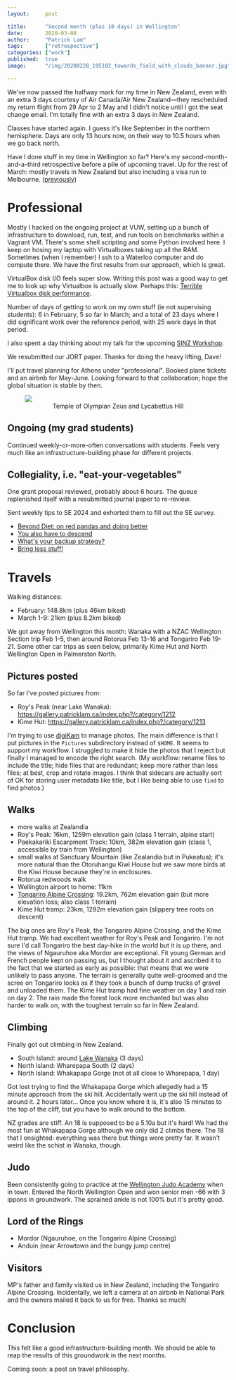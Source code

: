 ```yaml
---
layout:     post

title:      "Second month (plus 10 days) in Wellington"
date:       2020-03-08
author:     "Patrick Lam"
tags:       ["retrospective"]
categories: ["work"]
published:  true
image:      "/img/20200228_195102_towards_field_with_clouds_banner.jpg"

---
```


We've now passed the halfway mark for my time in New Zealand, even with
an extra 3 days courtesy of Air Canada/Air New Zealand&mdash;they rescheduled
my return flight from 29 Apr to 2 May and I didn't notice until I got the seat
change email. I'm totally fine with an extra 3 days in New Zealand.

Classes have started again. I guess it's like September in the northern hemisphere.
Days are only 13 hours now, on their way to 10.5 hours when we go back north.

Have I done stuff in my time in Wellington so far? Here's
my second-month-and-a-third retrospective before a pile of upcoming
travel. Up for the rest of March: mostly travels in New Zealand but also including a visa run to
Melbourne. (<a href="/post/20200131-first-month-in-wellington/">previously</a>)

# Professional

Mostly I hacked on the ongoing project at VUW, setting up a bunch of
infrastructure to download, run, test, and run tools on benchmarks
within a Vagrant VM. There's some shell scripting and some Python
involved here. I keep on hosing my laptop with Virtualboxes taking up
all the RAM. Sometimes (when I remember) I
ssh to a Waterloo computer and do compute there. We have the first
results from our approach, which is great.

VirtualBox disk I/O feels super slow. Writing this post was a good way to get me to look up why Virtualbox
is actually slow. Perhaps this: <a
href="https://www.electricmonk.nl/log/2016/03/14/terrible-virtualbox-disk-performance/">Terrible
Virtualbox disk performance</a>.

Number of days of getting to work on my own stuff (ie not supervising
students): 6 in February, 5 so far in March; and a total of 23 days
where I did significant work over the reference period, with 25 work
days in that period.

I also spent a day thinking about my talk for the upcoming <a
href="https://softwareinnovation.nz/sinz-workshop-7-8-april-2020/">SINZ
Workshop</a>.

We resubmitted our JORT paper. Thanks for doing the heavy lifting, Dave!

I'll put travel planning for Athens under "professional". Booked plane
tickets and an airbnb for May-June. Looking forward to that collaboration;
hope the global situation is stable by then.

<figure>
<img src="/img/20200308_temple_of_olympian_zeus_and_lycabettus_hill.jpg">
<figcaption style="text-align:center">Temple of Olympian Zeus and Lycabettus Hill</figcaption>
</figure>

## Ongoing (my grad students)

Continued weekly-or-more-often conversations with students. Feels very
much like an infrastructure-building phase for different projects.

## Collegiality, i.e. "eat-your-vegetables"

One grant proposal reviewed, probably about 6 hours. The queue
replenished itself with a resubmitted journal paper to re-review.

Sent weekly tips to SE 2024 and exhorted them to fill out the SE
survey.
* <a href="/post/20200309-beyond-pandas/">Beyond Diet: on red pandas and doing better</a>
* <a href="/post/20200302-getting-down/">You also have to descend</a>
* <a href="/post/20200223-backups/">What's your backup strategy?</a>
* <a href="/post/20200216-bring-less-stuff/">Bring less stuff!</a>

# Travels

Walking distances:
* February: 148.8km (plus 46km biked)
* March 1-9: 21km (plus 8.2km biked)

We got away from Wellington this month: Wanaka with a NZAC Wellington
Section trip Feb 1-5, then around Rotorua Feb 13-16 and Tongariro Feb
19-21. Some other car trips as seen below, primarily Kime Hut and North
Wellington Open in Palmerston North.

## Pictures posted

So far I've posted pictures from:
* Roy's Peak (near Lake Wanaka): https://gallery.patricklam.ca/index.php?/category/1212
* Kime Hut: https://gallery.patricklam.ca/index.php?/category/1213

I'm trying to use <a href="https://digikam.org">digiKam</a> to manage
photos.  The main difference is that I put pictures in the
<code>Pictures</code> subdirectory instead of <code>$HOME</code>. It seems to
support my workflow. I struggled to make it hide the photos that I
reject but finally I managed to encode the right search. (My workflow:
rename files to include the title; hide files that are redundant; keep
more rather than less files; at best, crop and rotate images. I think
that sidecars are actually sort of OK for storing user metadata like title,
but I like being able to use <code>find</code> to find photos.)

## Walks

* more walks at Zealandia
* Roy's Peak: 16km, 1259m elevation gain (class 1 terrain, alpine start)
* Paekakariki Escarpment Track: 10km, 382m elevation gain (class 1, accessible by train from Wellington)
* small walks at Sanctuary Mountain (like Zealandia but in Pukeatua); it's more natural than the Otoruhangu Kiwi House but we saw more birds at the Kiwi House because they're in enclosures.
* Rotorua redwoods walk
* Wellington airport to home: 11km
* <a href="https://www.doc.govt.nz/parks-and-recreation/places-to-go/central-north-island/places/tongariro-national-park/things-to-do/tracks/tongariro-alpine-crossing/">Tongariro Alpine Crossing</a>: 19.2km, 762m elevation gain (but more elevation loss; also class 1 terrain)
* Kime Hut tramp: 23km, 1292m elevation gain (slippery tree roots on descent)

The big ones are Roy's Peak, the Tongariro Alpine Crossing, and the
Kime Hut tramp. We had excellent weather for Roy's Peak and
Tongariro. I'm not sure I'd call Tongariro the best day-hike in the
world but it is up there, and the views of Ngauruhoe aka Mordor are
exceptional. Fit young German and French people
kept on passing us, but I thought about it and ascribed it to
the fact that we started as early as possible: that means that we were
unlikely to pass anyone. The terrain is generally quite well-groomed and
the scree on Tongariro looks as if they took a bunch of dump trucks of
gravel and unloaded them. The Kime Hut tramp had fine weather on day 1
and rain on day 2. The rain made the forest look more enchanted but
was also harder to walk on, with the toughest terrain so far in New
Zealand.

## Climbing

Finally got out climbing in New Zealand.
* South Island: around <a href="https://patricklam.ca/post/20200212-climbing-in-wanaka/">Lake Wanaka</a> (3 days)
* North Island: Wharepapa South (2 days)
* North Island: Whakapapa Gorge (not at all close to Wharepapa, 1 day)

Got lost trying to find the Whakapapa Gorge which allegedly had a 15
minute approach from the ski hill.  Accidentally went up the ski hill
instead of around it. 2 hours later... Once you know where it is, it's
also 15 minutes to the top of the cliff, but you have to walk around
to the bottom.

NZ grades are stiff. An 18 is supposed to be a 5.10a but it's
hard! We had the most fun at Whakapapa Gorge although we only did 2
climbs there. The 18 that I onsighted: everything was there but things
were pretty far. It wasn't weird like the schist in Wanaka, though.

## Judo

Been consistently going to practice at the <a
href="https://www.wellingtonjudo.org.nz/">Wellington Judo Academy</a>
when in town. Entered the North Wellington Open and won senior men -66
with 3 ippons in groundwork.  The sprained ankle is not 100% but it's
pretty good.

## Lord of the Rings

* Mordor (Ngauruhoe, on the Tongariro Alpine Crossing)
* Anduin (near Arrowtown and the bungy jump centre)

## Visitors

MP's father and family visited us in New Zealand, including the
Tongariro Alpine Crossing. Incidentally, we left a camera at an airbnb
in National Park and the owners mailed it back to us for free. Thanks
so much!

# Conclusion

This felt like a good infrastructure-building month. We should be able
to reap the results of this groundwork in the next months.

Coming soon: a post on travel philosophy.